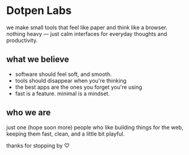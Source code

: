 # Dotpen Labs

we make small tools that feel like paper and think like a browser.  
nothing heavy — just calm interfaces for everyday thoughts and productivity.

## what we believe

- software should feel soft, and smooth.
- tools should disappear when you're thinking
- the best apps are the ones you forget you're using
- fast is a feature. minimal is a mindset.

## who we are

just one (hope soon more) people who like building things for the web,  
keeping them fast, clean, and a little bit playful.

thanks for stopping by ♡
